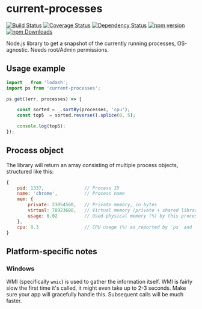 # current-processes
[![Build Status](https://travis-ci.org/branneman/current-processes.svg?branch=master)](https://travis-ci.org/branneman/current-processes)
[![Coverage Status](https://img.shields.io/coveralls/branneman/current-processes.svg)](https://coveralls.io/r/branneman/current-processes)
[![Dependency Status](http://img.shields.io/david/branneman/current-processes.svg)](https://david-dm.org/branneman/current-processes)
[![npm version](https://badge.fury.io/js/current-processes.svg)](https://www.npmjs.org/package/current-processes)
[![npm Downloads](http://img.shields.io/npm/dm/current-processes.svg)](https://www.npmjs.org/package/current-processes)

Node.js library to get a snapshot of the currently running processes, OS-agnostic. Needs root/Admin permissions.

## Usage example
```js
import _ from 'lodash';
import ps from 'current-processes';

ps.get((err, processes) => {

    const sorted = _.sortBy(processes, 'cpu');
    const top5  = sorted.reverse().splice(0, 5);

    console.log(top5);
});
```

## Process object
The library will return an array consisting of multiple process objects, structured like this:
```js
{
    pid: 1337,               // Process ID
    name: 'chrome',          // Process name
    mem: {
        private: 23054560,   // Private memory, in bytes
        virtual: 78923608,   // Virtual memory (private + shared libraries + swap space), in bytes
        usage: 0.02    	     // Used physical memory (%) by this process
    },
    cpu: 0.3                 // CPU usage (%) as reported by `ps` and `wmic`
}
```

## Platform-specific notes
### Windows
WMI (specifically `wmic`) is used to gather the information itself. WMI is fairly slow the first time it's called, it
might even take up to 2-3 seconds. Make sure your app will gracefully handle this. Subsequent calls will be much faster.

